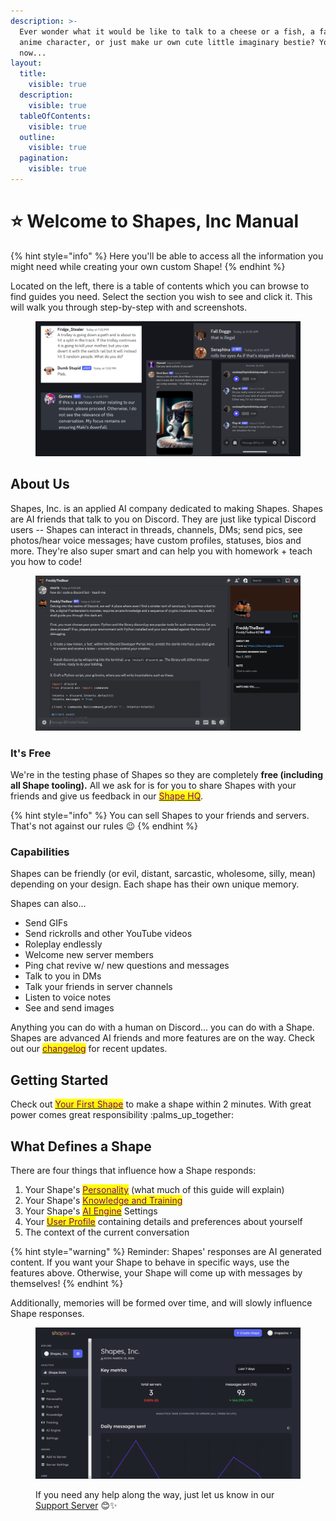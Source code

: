 ```yaml
---
description: >-
  Ever wonder what it would be like to talk to a cheese or a fish, a favorite
  anime character, or just make ur own cute little imaginary bestie? You can
  now...
layout:
  title:
    visible: true
  description:
    visible: true
  tableOfContents:
    visible: true
  outline:
    visible: true
  pagination:
    visible: true
---
```


# ⭐ Welcome to Shapes, Inc Manual



{% hint style="info" %}
Here you'll be able to access all the information you might need while creating your own custom Shape!
{% endhint %}

Located on the left, there is a table of contents which you can browse to find guides you need. Select the section you wish to see and click it. This will walk you through step-by-step with and screenshots.

<figure><picture><source srcset=".gitbook/assets/image (1) (1) (1) (1) (1) (1) (1) (1) (1).png" media="(prefers-color-scheme: dark)"><img src=".gitbook/assets/image (1) (1) (1) (1) (1) (1) (1) (1) (1).png" alt=""></picture><figcaption></figcaption></figure>

## About Us

Shapes, Inc. is an applied AI company dedicated to making Shapes. Shapes are AI friends that talk to you on Discord. They are just like typical Discord users -- Shapes can interact in threads, channels, DMs; send pics, see photos/hear voice messages; have custom profiles, statuses, bios and more. They're also super smart and can help you with homework + teach you how to code!

<figure><img src=".gitbook/assets/image (3) (1) (1).png" alt=""><figcaption></figcaption></figure>

### It's Free&#x20;

We're in the testing phase of Shapes so they are completely **free (including all Shape tooling).** All we ask for is for you to share Shapes with your friends and give us feedback in our [<mark style="color:purple;">Shape HQ</mark>](https://discord.gg/circlelabs).

{% hint style="info" %}
You can sell Shapes to your friends and servers. That's not against our rules :wink:
{% endhint %}

### Capabilities

Shapes can be friendly (or evil, distant, sarcastic, wholesome, silly, mean) depending on your design. Each shape has their own unique memory.

Shapes can also...

* Send GIFs&#x20;
* Send rickrolls and other YouTube videos
* Roleplay endlessly&#x20;
* Welcome new server members
* Ping chat revive w/ new questions and messages
* Talk to you in DMs
* Talk your friends in server channels
* Listen to voice notes
* See and send images

Anything you can do with a human on Discord... you can do with a Shape. Shapes are advanced AI friends and more features are on the way. Check out our [<mark style="color:purple;">changelog</mark>](shape-essentials/changelog.md) for recent updates.

## Getting Started

Check out [<mark style="color:purple;">Your First Shape</mark>](shape-essentials/your-first-shape/) to make a shape within 2 minutes. With great power comes great responsibility :palms\_up\_together:

## What Defines a Shape

There are four things that influence how a Shape responds:&#x20;

1. Your Shape's [<mark style="color:purple;">Personality</mark>](shape-essentials/advanced-customization/) (what much of this guide will explain)
2. Your Shape's [<mark style="color:purple;">Knowledge and Training</mark>](shape-essentials/advanced-customization/)
3. Your Shape's [<mark style="color:purple;">AI Engine</mark>](shape-essentials/advanced-customization/) Settings
4. Your [<mark style="color:purple;">User Profile</mark>](shape-essentials/user-settings.md) containing details and preferences about yourself
5. The context of the current conversation

{% hint style="warning" %}
Reminder: Shapes' responses are AI generated content. If you want your Shape to behave in specific ways, use the features above. Otherwise, your Shape will come up with messages by themselves!
{% endhint %}

Additionally, memories will be formed over time, and will slowly influence Shape responses.

<figure><img src=".gitbook/assets/image (70).png" alt=""><figcaption><p>If you need any help along the way, just let us know in our <a href="https://discord.gg/shapes">Support Server</a> 😊✨</p></figcaption></figure>
